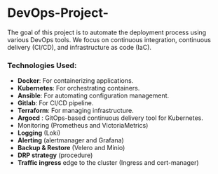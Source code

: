 # DevOps-Project-
The goal of this project is to automate the deployment process using various DevOps tools. We focus on continuous integration, continuous delivery (CI/CD), and infrastructure as code (IaC).
### Technologies Used:
- **Docker**: For containerizing applications.
- **Kubernetes**: For orchestrating containers.
- **Ansible**: For automating configuration management.
- **Gitlab**: For CI/CD pipeline.
- **Terraform**: For managing infrastructure.
-  **Argocd** : GitOps-based continuous delivery tool for Kubernetes.
-  Monitoring (Prometheus and VictoriaMetrics)
- **Logging** (Loki)
- **Alerting** (alertmanager and Grafana) 
- **Backup & Restore** (Velero and Minio) 
- **DRP strategy** (procedure)
- **Traffic ingress** edge to the cluster (Ingress and cert-manager)


